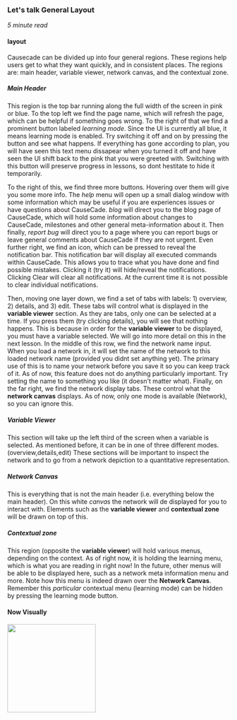### Let's talk General Layout
*5 minute read*
#### layout
Causecade can be divided up into four general regions. 
These regions help users get to what they want quickly, and in consistent places.
The regions are: main header, variable viewer, network canvas, and the contextual zone.

##### Main Header
This region is the top bar running along the full width of the screen in pink or blue. 
To the top left we find the page name, which will refresh the page, which can be helpful if something goes wrong. To the right of that we find a prominent button labeled *learning mode*. Since the UI is currently all blue, it means learning mode is enabled. Try <span class="lessonGoal" id="goal_1">switching it off and on</span> by pressing the button and see what happens. If everything has gone according to plan, you will have seen this text menu dissapear when you turned it off and have seen the UI shift back to the pink that you were greeted with. Switching with this button will preserve progress in lessons, so dont hestitate to hide it temporarily.

To the right of this, we find three more buttons. Hovering over them will give you some more info. The *help* menu will open up a small dialog window with some information which may be useful if you are experiences issues or have questions about CauseCade. *blog* will direct you to the blog page of CauseCade, which will hold some information about changes to CauseCade, milestones and other general meta-information about it. Then finally, *report bug* will direct you to a page where you can report bugs or leave general comments about CauseCade if they are not urgent.
Even further right, we find an icon, which can be pressed to reveal the notification bar. This notification bar will display all executed commands within CauseCade. This allows you to trace what you have done and find possible mistakes. Clicking it <span class="lessonGoal" id="goal_2">(try it)</span> will hide/reveal the notifications. Clicking Clear will clear all notifications. At the current time it is not possible to clear individual notifications.

Then, moving one layer down, we find a set of tabs with labels: 1) overview, 2) details, and 3) edit. These tabs will control what is displayed in the **variable viewer** section. As they are tabs, only one can be selected at a time. If you press them <span class="lessonGoal" id="goal_3">(try clicking details)</span>, you will see that nothing happens. This is because in order for the **variable viewer** to be displayed, you must have a variable selected. We will go into more detail on this in the next lesson. 
In the middle of this row, we find the network name input. When you load a network in, it will set the name of the network to this loaded network name (provided you didnt set anything yet). The primary use of this is to name your network before you save it so you can keep track of it. As of now, this feature does not do anything particularly important. Try <span class="lessonGoal" id="goal_4">setting the name</span> to something you like (it doesn't matter what).
Finally, on the far right, we find the network display tabs. These control what the **network canvas** displays. As of now, only one mode is available (Network), so you can ignore this.

##### Variable Viewer
 
This section will take up the left third of the screen when a variable is selected. As mentioned before, it can be in one of three different modes. (overview,details,edit) These sections will be important to inspect the network and to go from a network depiction to a quantitative representation.

##### Network Canvas

This is everything that is not the main header (i.e. everything below the main header). On this white *canvas* the network will de displayed for you to interact with. Elements such as the **variable viewer** and **contextual zone** will be drawn on top of this. 

##### Contextual zone

This region (opposite the **variable viewer**) will hold various menus, depending on the context. As of right now, it is holding the learning menu, which is what you are reading in right now! In the future, other menus will be able to be displayed here, such as a network meta information menu and more. Note how this menu is indeed drawn over the **Network Canvas**. Remember this *particular* contextual menu (learning mode) can be hidden by pressing the learning mode button.

#### Now Visually

<img src="https://raw.githubusercontent.com/NemoAndrea/CauseCade-lessons/master/img/Screenshot%20(103).png" height="200" width="200">
